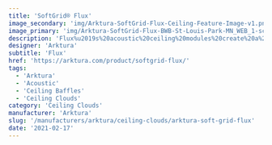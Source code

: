 ```yaml
---
title: 'SoftGrid® Flux'
image_secondary: 'img/Arktura-SoftGrid-Flux-Ceiling-Feature-Image-v1.png'
image_primary: 'img/Arktura-SoftGrid-Flux-BWB-St-Louis-Park-MN_WEB_1-scaled.jpg'
description: 'Flux%u2019s%20acoustic%20ceiling%20modules%20create%20a%20geometric%20abstract%20shape%2C%20thanks%20to%20its%20interweaving%20network%20of%20panels%20made%20of%20Soft%20Sound%AE%20material%20that%20provides%20acoustic%20support%20where%20you%20need%20it.%20These%20intricate%20modules%20can%20connect%20together%20to%20provide%20acoustic%20comfort%20to%20an%20entire%20room%20or%20be%20used%20separately%20for%20a%20more%20focused%20design.'
designer: 'Arktura'
subtitle: 'Flux'
href: 'https://arktura.com/product/softgrid-flux/'
tags:
  - 'Arktura'
  - 'Acoustic'
  - 'Ceiling Baffles'
  - 'Ceiling Clouds'
category: 'Ceiling Clouds'
manufacturer: 'Arktura'
slug: '/manufacturers/arktura/ceiling-clouds/arktura-soft-grid-flux'
date: '2021-02-17'
---
```

